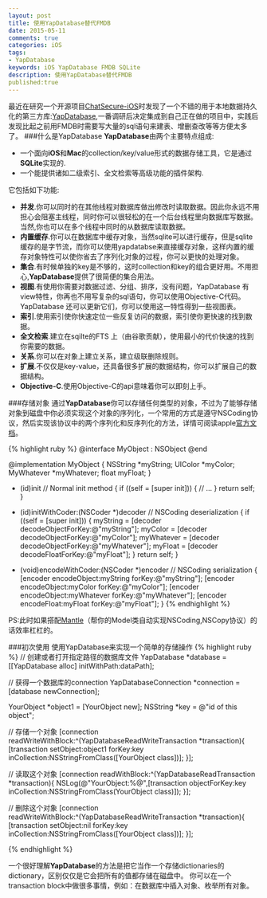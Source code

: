 ```yaml
---
layout: post
title: 使用YapDatabase替代FMDB
date: 2015-05-11
comments: true
categories: iOS
tags: 
- YapDatabase
keywords: iOS YapDatabase FMDB SQLite
description: 使用YapDatabase替代FMDB
published:true
---
```



最近在研究一个开源项目[ChatSecure-iOS](https://github.com/ChatSecure/ChatSecure-iOS)时发现了一个不错的用于本地数据持久化的第三方库:[YapDatabase](https://github.com/yapstudios/YapDatabase),一番调研后决定集成到自己正在做的项目中，实践后发现比起之前用FMDB时需要写大量的sql语句来建表、增删查改等等方便太多了。
###什么是YapDatabase
**YapDatabase**由两个主要特点组成:

+ 一个面向**iOS**和**Mac**的collection/key/value形式的数据存储工具，它是通过**SQLite**实现的.
+ 一个能提供诸如二级索引、全文检索等高级功能的插件架构.

它包括如下功能:

+ **并发**.你可以同时的在其他线程对数据库做出修改时读取数据。因此你永远不用担心会阻塞主线程，同时你可以很轻松的在一个后台线程里向数据库写数据。当然,你也可以在多个线程中同时的从数据库读取数据。
+ **内置缓存**.你可以在数据库中缓存对象，当然sqlite可以进行缓存，但是sqlite缓存的是字节流，而你可以使用yapdatabse来直接缓存对象，这样内置的缓存对象特性可以使你省去了序列化对象的过程，你可以更快的处理对象。
+ **集合**.有时候单独的key是不够的，这时collection和key的组合更好用。不用担心,**YapDatabase**提供了很简便的集合用法。
+ **视图**.有使用你需要对数据过滤、分组、排序，没有问题，YapDatabase 有view特性，你再也不用写复杂的sql语句，你可以使用Objective-C代码。 YapDatabase 还可以更新它们，你可以使用这一特性得到一些视图表。
+ **索引**.使用索引使你快速定位一些反复访问的数据，索引使你更快速的找到数据。
+ **全文检索**.建立在sqilte的FTS 上（由谷歌贡献），使用最小的代价快速的找到你需要的数据。
+ **关系**.你可以在对象上建立关系，建立级联删除规则。
+ **扩展**.不仅仅是key-value，还具备很多扩展的数据结构，你可以扩展自己的数据结构。
+ **Objective-C**.使用Objective-C的api意味着你可以即刻上手。

###存储对象
通过**YapDatabase**你可以存储任何类型的对象，不过为了能够存储对象到磁盘中你必须实现这个对象的序列化，一个常用的方式是遵守NSCoding协议，然后实现该协议中的两个序列化和反序列化的方法，详情可阅读apple[官方文档](https://developer.apple.com/library/mac/#documentation/Cocoa/Conceptual/Archiving/Articles/codingobjects.html#//apple_ref/doc/uid/20000948-BCIHBJDE)。

{% highlight ruby %}
@interface MyObject : NSObject <NSCoding>
@end

@implementation MyObject
{
    NSString *myString;
    UIColor *myColor;
    MyWhatever *myWhatever;
    float myFloat;
}

- (id)init // Normal init method
{
    if ((self = [super init])) {
        // ...
    }
    return self;
}

- (id)initWithCoder:(NSCoder *)decoder // NSCoding deserialization
{
    if ((self = [super init])) {
        myString = [decoder decodeObjectForKey:@"myString"];
        myColor = [decoder decodeObjectForKey:@"myColor"];
        myWhatever = [decoder decodeObjectForKey:@"myWhatever"];
        myFloat = [decoder decodeFloatForKey:@"myFloat"];
    }
    return self;
}

- (void)encodeWithCoder:(NSCoder *)encoder // NSCoding serialization
{
    [encoder encodeObject:myString forKey:@"myString"];
    [encoder encodeObject:myColor forKey:@"myColor"];
    [encoder encodeObject:myWhatever forKey:@"myWhatever"];
    [encoder encodeFloat:myFloat forKey:@"myFloat"];
}
{% endhighlight %}

PS:此时如果搭配[Mantle](https://github.com/Mantle/Mantle)（帮你的Model类自动实现NSCoding,NSCopy协议）的话效率杠杠的。

###初次使用
使用YapDatabase来实现一个简单的存储操作
{% highlight ruby %}
// 创建或者打开指定路径的数据库文件
YapDatabase *database = [[YapDatabase alloc] initWithPath:dataPath];

// 获得一个数据库的connection
YapDatabaseConnection *connection = [database newConnection];

YourObject *object1 = [YourObject new];
NSString *key = @"id of this object";

// 存储一个对象
[connection readWriteWithBlock:^(YapDatabaseReadWriteTransaction *transaction){
    [transaction setObject:object1 forKey:key inCollection:NSStringFromClass([YourObject class])];
}];

// 读取这个对象
[connection readWithBlock:^(YapDatabaseReadTransaction *transaction){
    NSLog(@"YourObject:%@",[transaction objectForKey:key inCollection:NSStringFromClass(YourObject class)]);
}];

// 删除这个对象
[connection readWriteWithBlock:^(YapDatabaseReadWriteTransaction *transaction){
    [transaction setObject:nil forKey:key inCollection:NSStringFromClass([YourObject class])];
}];

{% endhighlight %}

一个很好理解**YapDatabase**的方法是把它当作一个存储dictionaries的dictionary，区别仅仅是它会把所有的值都存储在磁盘中。
你可以在一个transaction block中做很多事情，例如：在数据库中插入对象、枚举所有对象。


